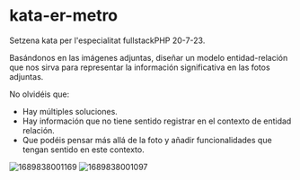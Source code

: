 # kata-er-metro

Setzena kata per l'especialitat fullstackPHP 20-7-23.

Basándonos en las imágenes adjuntas, diseñar un modelo entidad-relación que nos sirva para representar la información significativa
en las fotos adjuntas.

No olvidéis que:

- Hay múltiples soluciones.
- Hay información que no tiene sentido registrar en el contexto de entidad relación.
- Que podéis pensar más allá de la foto y añadir funcionalidades que tengan sentido en este contexto.

  
![1689838001169](https://github.com/CloudSalander/kata-er-metro/assets/1247767/5a9f9fc9-42ac-4d94-a3fc-9dfb8631f850)
![1689838001097](https://github.com/CloudSalander/kata-er-metro/assets/1247767/9a946254-1ef3-4f99-9dfb-8b104ede66b2)


